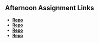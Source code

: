## Afternoon Assignment Links

* **[Repo](https://github.com/lincmarler/fs-journal)**
* **[Repo](https://github.com/lincmarler/cool-site)**
* **[Repo](https://github.com/lincmarler/<ASSIGNMENT_REPO>)**
* **[Repo](https://github.com/lincmarler/<ASSIGNMENT_REPO>)**

